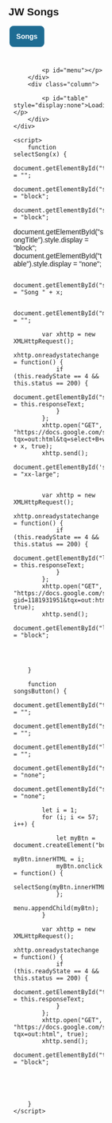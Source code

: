 ## JW Songs


<script src="https://apis.google.com/js/platform.js" async defer></script>



<style>
    * {
        margin: 0;
        padding: 0;
        font-family: Arial, Helvetica, sans-serif;
        box-sizing: border-box;
    }

    button {
        font-size: 14px;
        font-weight: bold;
        margin: 2px;
        border-radius: 8px;
        background: #1e6c93;
        background-color: #1e6c93;
        display: inline-block;
        color: white;
        cursor: pointer;
        width: 42px;
        height: 42px;
        left: 50%;
        right: 50%;
        text-align: center;
        border: 0;
    }

    button:hover {
        background: #1e6c9369;
        color: black;
    }

    table {


        border: 0;
    }

    td {
        border: 0px;
        padding: .2em;
        vertical-align: top;
        text-align: left;
        background-color: #fff;

    }

    #song {

        font-weight: bold;
        background: #1e6c93;
        background-color: #1e6c93;
        color: white;
        padding: 10px;
        margin-top: 10px;
    }

    .column {
        float: left;
        width: 50%;
        padding: 10px;

    }


    .row:after {
        content: "";
        display: table;
        clear: both;
    }

    @media screen and (max-width: 600px) {
        .column {
            width: 100%;
        }

    }
</style>


<button onclick="songsButton()" style="width:70px" id="songsButton">Songs</button>


<p id="song" style="display:none"></p>
<p id="songTitle" style="display:none"></p>
<p id="lyrics" style="display:none"></p>
    <div class="row">
        <div class="column">

            <p id="menu"></p>
        </div>
        <div class="column">
            
            <p id="table" style="display:none">Loading...</p>
        </div>
    </div>

    <script>
        function selectSong(x) {
            document.getElementById("table").innerHTML = "";
            document.getElementById("songsButton").style.display = "block";
            document.getElementById("song").style.display = "block";
 document.getElementById("songTitle").style.display = "block";
            document.getElementById("table").style.display = "none";

            document.getElementById("song").innerHTML = "Song " + x;

            document.getElementById("menu").innerHTML = "";

            var xhttp = new XMLHttpRequest();
            xhttp.onreadystatechange = function() {
                if (this.readyState == 4 && this.status == 200) {
                    document.getElementById("songTitle").innerHTML = this.responseText;
                }
            };
            xhttp.open("GET", "https://docs.google.com/spreadsheets/d/1_u9G_RmtVx4fXMoweL37ZDnaalxdPI5YPY5zSr_QK74/gviz/tq?tqx=out:html&tq=select+B+where+A=" + x, true);
            xhttp.send();
            document.getElementById('songTitle').style.fontSize = "xx-large";


            var xhttp = new XMLHttpRequest();
            xhttp.onreadystatechange = function() {
                if (this.readyState == 4 && this.status == 200) {
                    document.getElementById("lyrics").innerHTML = this.responseText;
                }
            };
            xhttp.open("GET", "https://docs.google.com/spreadsheets/d/1_u9G_RmtVx4fXMoweL37ZDnaalxdPI5YPY5zSr_QK74/gviz/tq?gid=1181931951&tqx=out:html&tq=select+C+where+A=2", true);
            xhttp.send();
            document.getElementById("lyrics").style.display = "block";




        }

        function songsButton() {
            document.getElementById("table").innerHTML = "";
            document.getElementById("songTitle").innerHTML = "";
            document.getElementById("lyrics").innerHTML = "";
            document.getElementById("songsButton").style.display = "none";
            document.getElementById("song").style.display = "none";

            let i = 1;
            for (i; i <= 57; i++) {

                let myBtn = document.createElement("button");
                myBtn.innerHTML = i;
                myBtn.onclick = function() {
                    selectSong(myBtn.innerHTML);
                };
                menu.appendChild(myBtn);
            }

            var xhttp = new XMLHttpRequest();
            xhttp.onreadystatechange = function() {
                if (this.readyState == 4 && this.status == 200) {
                    document.getElementById("table").innerHTML = this.responseText;
                }
            };
            xhttp.open("GET", "https://docs.google.com/spreadsheets/d/1_u9G_RmtVx4fXMoweL37ZDnaalxdPI5YPY5zSr_QK74/gviz/tq?tqx=out:html", true);
            xhttp.send();
            document.getElementById("table").style.display = "block";





        }
    </script>


